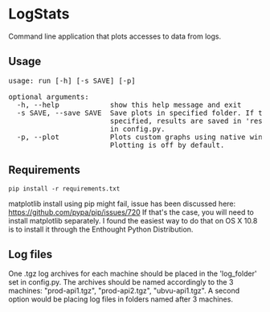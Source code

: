 LogStats
========

Command line application that plots accesses to data from logs.

Usage 
-----
<pre>
usage: run [-h] [-s SAVE] [-p]

optional arguments:
  -h, --help            show this help message and exit
  -s SAVE, --save SAVE  Save plots in specified folder. If this options is not
                        specified, results are saved in 'results_folder' set
                        in config.py.
  -p, --plot            Plots custom graphs using native window system.
                        Plotting is off by default.
</pre>

Requirements
------------
<pre><code>pip install -r requirements.txt</pre></code>

matplotlib install using pip might fail, issue has been discussed
here: https://github.com/pypa/pip/issues/720
If that's the case, you will need to install matplotlib separately.
I found the easiest way to do that on OS X 10.8 is to install it through the 
Enthought Python Distribution.

Log files
---------
One .tgz log archives for each machine should be placed in the 'log_folder' set
in config.py. The archives should be named accordingly to the 3 machines:
"prod-api1.tgz", "prod-api2.tgz", "ubvu-api1.tgz".
A second option would be placing log files in folders named after 3 machines.
